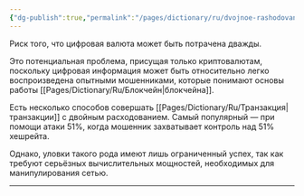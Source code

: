 ```yaml
---
{"dg-publish":true,"permalink":"/pages/dictionary/ru/dvojnoe-rashodovanie/"}
---
```



Риск того, что цифровая валюта может быть потрачена дважды.

Это потенциальная проблема, присущая только криптовалютам, поскольку цифровая информация может быть относительно легко воспроизведена опытными мошенниками, которые понимают основы работы [[Pages/Dictionary/Ru/Блокчейн\|блокчейна]].

Есть несколько способов совершать [[Pages/Dictionary/Ru/Транзакция\|транзакции]] с двойным расходованием. Самый популярный — при помощи атаки 51%, когда мошенник захватывает контроль над 51% хешрейта.

Однако, уловки такого рода имеют лишь ограниченный успех, так как требуют серьёзных вычислительных мощностей, необходимых для манипулирования сетью.

---
